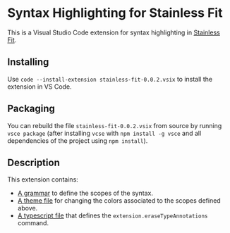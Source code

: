 # Syntax Highlighting for Stainless Fit

This is a Visual Studio Code extension for syntax highlighting in [Stainless Fit](https://github.com/epfl-lara/stainlessfit).

## Installing

Use `code --install-extension stainless-fit-0.0.2.vsix` to install the extension in VS Code.

## Packaging

You can rebuild the file `stainless-fit-0.0.2.vsix` from source by running
`vsce package` (after installing `vcse` with `npm install -g vsce` and all
dependencies of the project using `npm install`).

## Description

This extension contains:
* [A grammar](syntaxes/stainless-fit.tmLanguage.json) to define the scopes of the syntax.
* [A theme file](themes/stainless-fit-color-theme.json) for changing the colors associated to the scopes defined above.
* [A typescript file](src/extension.ts) that defines the `extension.eraseTypeAnnotations` command.

